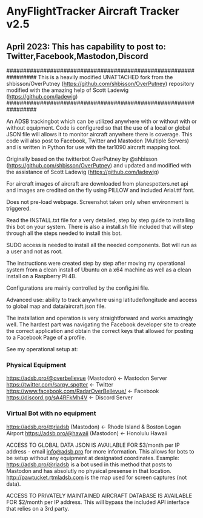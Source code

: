 # AnyFlightTracker Aircraft Tracker v2.5

April 2023: This has capability to post to: Twitter,Facebook,Mastodon,Discord
----------------------------------------------------------------
#################################################################
This is a heavily modified UNATTACHED fork from the 
shbisson/OverPutney (https://github.com/shbisson/OverPutney) 
repository modified with the amazing help of Scott Ladewig 
(https://github.com/ladewig) 
#################################################################

An ADSB trackingbot which can be utilized anywhere with or without with or without equipment. 
Code is configured so that the use of a local or global JSON file will allows it to monitor
aircraft anywhere there is coverage. This code will also post to Facebook, Twitter and 
Mastodon (Multiple Servers) and is  written in Python for use with the tar1090 aircraft mapping 
tool.

Originally based on the twitterbot OverPutney by @shbisson 
(https://github.com/shbisson/OverPutney) and updated and modified with the assistance of 
Scott Ladewig (https://github.com/ladewig)

For aircraft images of aircraft are downloaded from planespotters.net api and images are credited 
on the fly using PILLOW and included Arial.ttf font.

Does not pre-load webpage. Screenshot taken only when environment is triggered.

Read the INSTALL.txt file for a very detailed, step by step guide to installing this bot on your system. 
There is also a install.sh file included that will step through all the steps needed to install this bot.

SUDO access is needed to install all the needed components. Bot will run as a user and not as root. 

The instructions were created step by step after moving my operational system from a clean install of Ubuntu 
on a x64 machine as well as a clean install on a Raspberry Pi 4B.

Configurations are mainly controlled by the config.ini file.

Advanced use: ability to track anywhere using latitude/longitude and access to global map and data/aircraft.json file. 

The installation and operation is very straightforward and works amazingly well. The hardest part was navigating the 
Facebook developer site to create the correct application and obtain the correct keys that allowed for posting to a 
Facebook Page of a profile.

See my operational setup at:

### Physical Equipment ###
  https://adsb.pro/@overbellevue (Mastodon)  <- Mastodon Server
  https://twitter.com/sarpy_spotter  <- Twitter
  https://www.facebook.com/RadarOverBellevue/  <- Facebook
  https://discord.gg/sA4RFkMh4V <- Discord Server

### Virtual Bot with no equipment ####
  https://adsb.pro/@riadsb  (Mastodon) <- Rhode Island & Boston Logan Airport
  https://adsb.pro/@hawaii  (Mastodon) <- Honolulu Hawaii

ACCESS TO GLOBAL DATA JSON IS AVAILABLE FOR $3/month per IP address - email info@adsb.pro for more information. This allows for bots to be setup without any equipment
at designated coordinates. Example:  https://adsb.pro/@riadsb is a bot used in this method that posts to Mastodon and has absolutly no physical
presense in that location. http://pawtucket.rtmladsb.com is the map used for screen captures (not data).

ACCESS TO PRIVATELY MAINTAINED AIRCRAFT DATABASE IS AVAILABLE FOR $2/month per IP address. This will bypass the included API interface that relies on a 3rd party.
